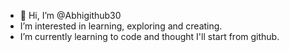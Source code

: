 - 👋 Hi, I’m @Abhigithub30
-  I’m interested in learning, exploring and creating. 
-  I’m currently learning to code and thought I'll start from github. 

<!---
Abhigithub30/Abhigithub30 is a ✨ special ✨ repository because its `README.md` (this file) appears on your GitHub profile.
You can click the Preview link to take a look at your changes.
--->
